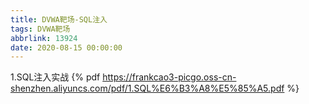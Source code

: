 ```yaml
---
title: DVWA靶场-SQL注入
tags: DVWA靶场
abbrlink: 13924
date: 2020-08-15 00:00:00
---
```

1.SQL注入实战
{% pdf https://frankcao3-picgo.oss-cn-shenzhen.aliyuncs.com/pdf/1.SQL%E6%B3%A8%E5%85%A5.pdf %}